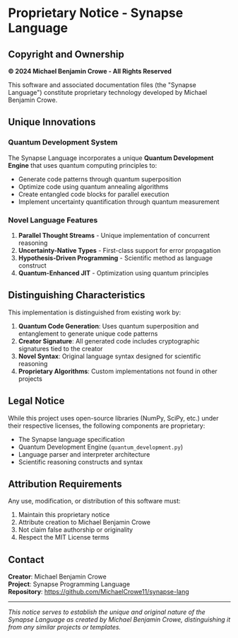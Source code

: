 # Proprietary Notice - Synapse Language

## Copyright and Ownership

**© 2024 Michael Benjamin Crowe - All Rights Reserved**

This software and associated documentation files (the "Synapse Language") constitute proprietary technology developed by Michael Benjamin Crowe.

## Unique Innovations

### Quantum Development System
The Synapse Language incorporates a unique **Quantum Development Engine** that uses quantum computing principles to:
- Generate code patterns through quantum superposition
- Optimize code using quantum annealing algorithms
- Create entangled code blocks for parallel execution
- Implement uncertainty quantification through quantum measurement

### Novel Language Features
1. **Parallel Thought Streams** - Unique implementation of concurrent reasoning
2. **Uncertainty-Native Types** - First-class support for error propagation
3. **Hypothesis-Driven Programming** - Scientific method as language construct
4. **Quantum-Enhanced JIT** - Optimization using quantum principles

## Distinguishing Characteristics

This implementation is distinguished from existing work by:

1. **Quantum Code Generation**: Uses quantum superposition and entanglement to generate unique code patterns
2. **Creator Signature**: All generated code includes cryptographic signatures tied to the creator
3. **Novel Syntax**: Original language syntax designed for scientific reasoning
4. **Proprietary Algorithms**: Custom implementations not found in other projects

## Legal Notice

While this project uses open-source libraries (NumPy, SciPy, etc.) under their respective licenses, the following components are proprietary:

- The Synapse language specification
- Quantum Development Engine (`quantum_development.py`)
- Language parser and interpreter architecture
- Scientific reasoning constructs and syntax

## Attribution Requirements

Any use, modification, or distribution of this software must:
1. Maintain this proprietary notice
2. Attribute creation to Michael Benjamin Crowe
3. Not claim false authorship or originality
4. Respect the MIT License terms

## Contact

**Creator**: Michael Benjamin Crowe  
**Project**: Synapse Programming Language  
**Repository**: https://github.com/MichaelCrowe11/synapse-lang

---

*This notice serves to establish the unique and original nature of the Synapse Language as created by Michael Benjamin Crowe, distinguishing it from any similar projects or templates.*